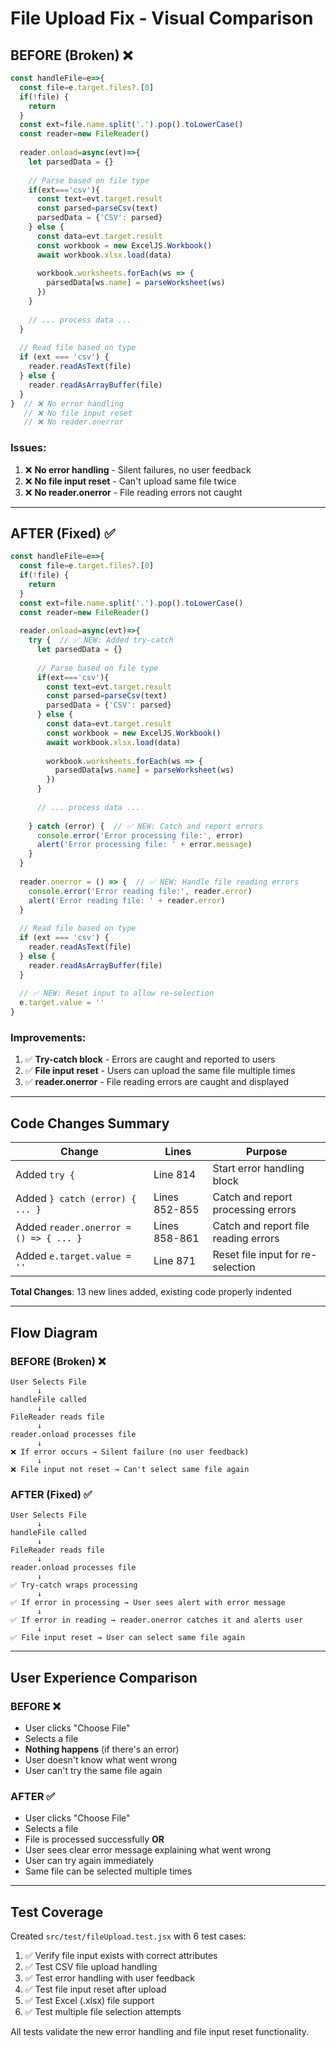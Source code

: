 # File Upload Fix - Visual Comparison

## BEFORE (Broken) ❌

```javascript
const handleFile=e=>{ 
  const file=e.target.files?.[0]
  if(!file) {
    return
  }
  const ext=file.name.split('.').pop().toLowerCase()
  const reader=new FileReader()
  
  reader.onload=async(evt)=>{ 
    let parsedData = {}
    
    // Parse based on file type
    if(ext==='csv'){ 
      const text=evt.target.result
      const parsed=parseCsv(text)
      parsedData = {'CSV': parsed}
    } else { 
      const data=evt.target.result
      const workbook = new ExcelJS.Workbook()
      await workbook.xlsx.load(data)
      
      workbook.worksheets.forEach(ws => {
        parsedData[ws.name] = parseWorksheet(ws)
      })
    }
    
    // ... process data ...
  }
  
  // Read file based on type
  if (ext === 'csv') {
    reader.readAsText(file)
  } else {
    reader.readAsArrayBuffer(file)
  }
}  // ❌ No error handling
   // ❌ No file input reset
   // ❌ No reader.onerror
```

### Issues:
1. ❌ **No error handling** - Silent failures, no user feedback
2. ❌ **No file input reset** - Can't upload same file twice
3. ❌ **No reader.onerror** - File reading errors not caught

---

## AFTER (Fixed) ✅

```javascript
const handleFile=e=>{ 
  const file=e.target.files?.[0]
  if(!file) {
    return
  }
  const ext=file.name.split('.').pop().toLowerCase()
  const reader=new FileReader()
  
  reader.onload=async(evt)=>{ 
    try {  // ✅ NEW: Added try-catch
      let parsedData = {}
      
      // Parse based on file type
      if(ext==='csv'){ 
        const text=evt.target.result
        const parsed=parseCsv(text)
        parsedData = {'CSV': parsed}
      } else { 
        const data=evt.target.result
        const workbook = new ExcelJS.Workbook()
        await workbook.xlsx.load(data)
        
        workbook.worksheets.forEach(ws => {
          parsedData[ws.name] = parseWorksheet(ws)
        })
      }
      
      // ... process data ...
      
    } catch (error) {  // ✅ NEW: Catch and report errors
      console.error('Error processing file:', error)
      alert('Error processing file: ' + error.message)
    }
  }
  
  reader.onerror = () => {  // ✅ NEW: Handle file reading errors
    console.error('Error reading file:', reader.error)
    alert('Error reading file: ' + reader.error)
  }
  
  // Read file based on type
  if (ext === 'csv') {
    reader.readAsText(file)
  } else {
    reader.readAsArrayBuffer(file)
  }
  
  // ✅ NEW: Reset input to allow re-selection
  e.target.value = ''
}
```

### Improvements:
1. ✅ **Try-catch block** - Errors are caught and reported to users
2. ✅ **File input reset** - Users can upload the same file multiple times
3. ✅ **reader.onerror** - File reading errors are caught and displayed

---

## Code Changes Summary

| Change | Lines | Purpose |
|--------|-------|---------|
| Added `try {` | Line 814 | Start error handling block |
| Added `} catch (error) { ... }` | Lines 852-855 | Catch and report processing errors |
| Added `reader.onerror = () => { ... }` | Lines 858-861 | Catch and report file reading errors |
| Added `e.target.value = ''` | Line 871 | Reset file input for re-selection |

**Total Changes**: 13 new lines added, existing code properly indented

---

## Flow Diagram

### BEFORE (Broken) ❌
```
User Selects File
      ↓
handleFile called
      ↓
FileReader reads file
      ↓
reader.onload processes file
      ↓
❌ If error occurs → Silent failure (no user feedback)
      ↓
❌ File input not reset → Can't select same file again
```

### AFTER (Fixed) ✅
```
User Selects File
      ↓
handleFile called
      ↓
FileReader reads file
      ↓
reader.onload processes file
      ↓
✅ Try-catch wraps processing
      ↓
✅ If error in processing → User sees alert with error message
      ↓
✅ If error in reading → reader.onerror catches it and alerts user
      ↓
✅ File input reset → User can select same file again
```

---

## User Experience Comparison

### BEFORE ❌
- User clicks "Choose File"
- Selects a file
- **Nothing happens** (if there's an error)
- User doesn't know what went wrong
- User can't try the same file again

### AFTER ✅
- User clicks "Choose File"
- Selects a file
- File is processed successfully **OR**
- User sees clear error message explaining what went wrong
- User can try again immediately
- Same file can be selected multiple times

---

## Test Coverage

Created `src/test/fileUpload.test.jsx` with 6 test cases:

1. ✅ Verify file input exists with correct attributes
2. ✅ Test CSV file upload handling
3. ✅ Test error handling with user feedback
4. ✅ Test file input reset after upload
5. ✅ Test Excel (.xlsx) file support
6. ✅ Test multiple file selection attempts

All tests validate the new error handling and file input reset functionality.
